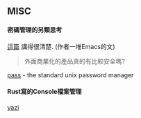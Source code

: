 ## MISC

#### 密碼管理的另類思考

[這篇](https://nyk.ma/posts/password-store/) 講得很清楚. (作者一堆Emacs的文)

> 外面商業化的產品真的有比較安全嗎?

[pass](https://www.passwordstore.org/) - the standard unix password manager

#### Rust寫的Console檔案管理
[yazi](https://github.com/sxyazi/yazi)

